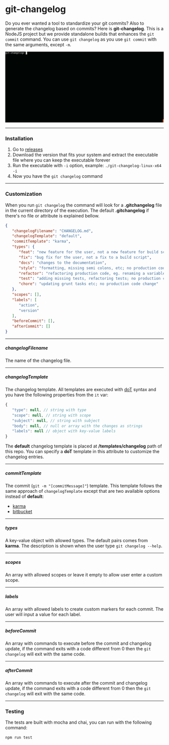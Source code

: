 # git-changelog

Do you ever wanted a tool to standardize your git commits? Also to generate the changelog based on commits? Here is **git-changelog**. This is a NodeJS project but we provide standalone builds that enhances the `git commit` command. You can use `git changelog` as you use `git commit` with the same arguments, except `-m`.

![git-changelog](https://raw.githubusercontent.com/vflopes/git-changelog/master/changelog.gif)

-----------------------------

### Installation

1. Go to [releases](https://github.com/vflopes/git-changelog/releases)
2. Download the version that fits your system and extract the executable file where you can keep the executable forever
3. Run the executable with `-i` option, example: `./git-changelog-linux-x64 -i`
4. Now you have the `git changelog` command

-----------------------------

### Customization

When you run `git changelog` the command will look for a **.gitchangelog** file in the current directory of the execution. The default **.gitchangelog** if there's no file or attribute is explained bellow.

```json
{
   "changelogFilename": "CHANGELOG.md",
   "changelogTemplate": "default",
   "commitTemplate": "karma",
   "types": {
      "feat": "new feature for the user, not a new feature for build script",
      "fix": "bug fix for the user, not a fix to a build script",
      "docs": "changes to the documentation",
      "style": "formatting, missing semi colons, etc; no production code change",
      "refactor": "refactoring production code, eg. renaming a variable",
      "test": "adding missing tests, refactoring tests; no production code change",
      "chore": "updating grunt tasks etc; no production code change"
   },
   "scopes": [],
   "labels": [
      "action",
      "version"
   ],
   "beforeCommit": [],
   "afterCommit": []
}
```

-----------------------------

##### changelogFilename

The name of the changelog file.

-----------------------------

##### changelogTemplate

The changelog template. All templates are executed with [doT](http://olado.github.io/doT/index.html) syntax and you have the following properties from the `it` var:

```js
{
   "type": null, // string with type
   "scope": null, // string with scope
   "subject": null, // string with subject
   "body": null, // null or array with the changes as strings
   "labels": null // object with key-value labels
}
```

The **default** changelog template is placed at **/templates/changelog** path of this repo. You can specify a **doT** template in this attribute to customize the changelog entries.

-----------------------------

##### commitTemplate

The commit (`git -m "[commitMessage]"`) template. This template follows the same approach of `changelogTemplate` except that are two available options instead of **default**:

- [karma](http://karma-runner.github.io/3.0/dev/git-commit-msg.html)
- [bitbucket](https://confluence.atlassian.com/fisheye/using-smart-commits-960155400.html)

-----------------------------

##### types

A key-value object with allowed types. The default pairs comes from **karma**. The description is shown when the user type `git changelog --help`.

-----------------------------

##### scopes

An array with allowed scopes or leave it empty to allow user enter a custom scope.

-----------------------------

##### labels

An array with allowed labels to create custom markers for each commit. The user will input a value for each label.

-----------------------------

##### beforeCommit

An array with commands to execute before the commit and changelog update, if the command exits with a code different from 0 then the `git changelog` will exit with the same code.

-----------------------------

##### afterCommit

An array with commands to execute after the commit and changelog update, if the command exits with a code different from 0 then the `git changelog` will exit with the same code.

-----------------------------

### Testing

The tests are built with mocha and chai, you can run with the following command:

```
npm run test
```
